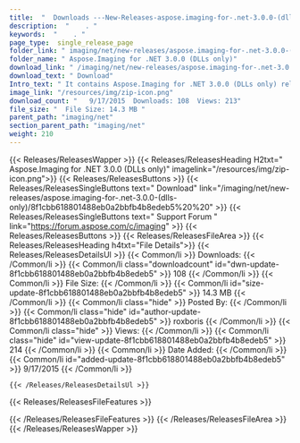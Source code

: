 ```yaml
---
title:  "  Downloads ---New-Releases-aspose.imaging-for-.net-3.0.0-(dlls-only) . " 
description:  "    . " 
keywords:  "    . " 
page_type:  single_release_page
folder_link: " imaging/net/new-releases/aspose.imaging-for-.net-3.0.0-(dlls-only)/"
folder_name: " Aspose.Imaging for .NET 3.0.0 (DLLs only)"
download_link: " /imaging/net/new-releases/aspose.imaging-for-.net-3.0.0-(dlls-only)/8f1cbb618801488eb0a2bbfb4b8edeb5"
download_text: " Download"
Intro_text: " It contains Aspose.Imaging for .NET 3.0.0 (DLLs only) release."
image_link: "/resources/img/zip-icon.png"
download_count: "   9/17/2015  Downloads: 108  Views: 213"
file_size: "  File Size: 14.3 MB "
parent_path: "imaging/net"
section_parent_path: "imaging/net"
weight: 210
---
```


{{< Releases/ReleasesWapper >}}
  {{< Releases/ReleasesHeading H2txt=" Aspose.Imaging for .NET 3.0.0 (DLLs only)" imagelink="/resources/img/zip-icon.png">}}
  {{< Releases/ReleasesButtons >}}
    {{< Releases/ReleasesSingleButtons text=" Download" link="/imaging/net/new-releases/aspose.imaging-for-.net-3.0.0-(dlls-only)/8f1cbb618801488eb0a2bbfb4b8edeb5%20%20" >}}
    {{< Releases/ReleasesSingleButtons text=" Support Forum " link="https://forum.aspose.com/c/imaging" >}}
  {{< Releases/ReleasesButtons >}}
  {{< Releases/ReleasesFileArea >}}
    {{< Releases/ReleasesHeading h4txt="File Details">}}
    {{< Releases/ReleasesDetailsUl >}}
            {{< Common/li  >}} Downloads: {{< /Common/li >}} 
      {{< Common/li class="downloadcount" id="dwn-update-8f1cbb618801488eb0a2bbfb4b8edeb5" >}} 108 {{< /Common/li >}} 
      {{< Common/li  >}} File Size: {{< /Common/li >}} 
      {{< Common/li id="size-update-8f1cbb618801488eb0a2bbfb4b8edeb5" >}} 14.3 MB {{< /Common/li >}} 
      {{< Common/li  class="hide" >}} Posted By: {{< /Common/li >}} 
      {{< Common/li class="hide" id="author-update-8f1cbb618801488eb0a2bbfb4b8edeb5" >}} roxboris {{< /Common/li >}} 
      {{< Common/li class="hide"  >}} Views: {{< /Common/li >}} 
      {{< Common/li class="hide" id="view-update-8f1cbb618801488eb0a2bbfb4b8edeb5" >}} 214 {{< /Common/li >}} 
      {{< Common/li  >}} Date Added: {{< /Common/li >}} 
      {{< Common/li id="added-update-8f1cbb618801488eb0a2bbfb4b8edeb5" >}} 9/17/2015 {{< /Common/li >}} 

    {{< /Releases/ReleasesDetailsUl >}}

  {{< Releases/ReleasesFileFeatures >}}
      
  {{< /Releases/ReleasesFileFeatures >}}
 {{< /Releases/ReleasesFileArea >}}
{{< /Releases/ReleasesWapper >}}


